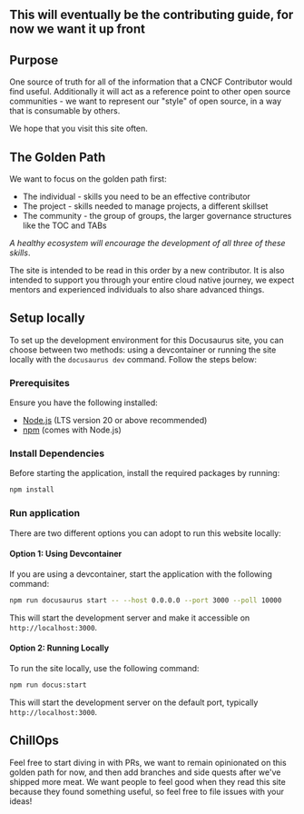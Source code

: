 ## This will eventually be the contributing guide, for now we want it up front

## Purpose

One source of truth for all of the information that a CNCF Contributor would find useful. Additionally it will act as a reference point to other open source communities - we want to represent our "style" of open source, in a way that is consumable by others. 

We hope that you visit this site often.

## The Golden Path

We want to focus on the golden path first:

- The individual - skills you need to be an effective contributor
- The project - skills needed to manage projects, a different skillset
- The community - the group of groups, the larger governance structures like the TOC and TABs

_A healthy ecosystem will encourage the development of all three of these skills_. 

The site is intended to be read in this order by a new contributor. It is also intended to support you through your entire cloud native journey, we expect mentors and experienced individuals to also share advanced things. 

## Setup locally

To set up the development environment for this Docusaurus site, you can choose between two methods: using a devcontainer or running the site locally with the `docusaurus dev` command. Follow the steps below:

### Prerequisites
Ensure you have the following installed:
- [Node.js](https://nodejs.org/) (LTS version 20 or above recommended)
- [npm](https://www.npmjs.com/) (comes with Node.js)

### Install Dependencies
Before starting the application, install the required packages by running:
```bash
npm install
```

### Run application
There are two different options you can adopt to run this website locally:

#### Option 1: Using Devcontainer
If you are using a devcontainer, start the application with the following command:

```bash
npm run docusaurus start -- --host 0.0.0.0 --port 3000 --poll 10000
```

This will start the development server and make it accessible on `http://localhost:3000`.

#### Option 2: Running Locally
To run the site locally, use the following command:

```bash
npm run docus:start
```

This will start the development server on the default port, typically `http://localhost:3000`.


## ChillOps

Feel free to start diving in with PRs, we want to remain opinionated on this golden path for now, and then add branches and side quests after we've shipped more meat. We want people to feel good when they read this site because they found something useful, so feel free to file issues with your ideas! 